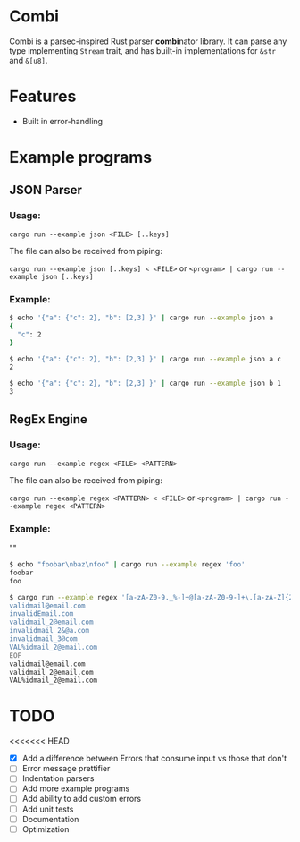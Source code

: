 # Combi
Combi is a parsec-inspired Rust parser **combi**nator library. 
It can parse any type implementing `Stream` trait, and has built-in implementations for `&str` and `&[u8]`.

# Features
- Built in error-handling

# Example programs

## JSON Parser
### Usage:

`cargo run --example json <FILE> [..keys]`

The file can also be received from piping:

`cargo run --example json [..keys] < <FILE>` or `<program> | cargo run --example json [..keys]`


### Example:
```bash
$ echo '{"a": {"c": 2}, "b": [2,3] }' | cargo run --example json a
{
  "c": 2
}

$ echo '{"a": {"c": 2}, "b": [2,3] }' | cargo run --example json a c
2

$ echo '{"a": {"c": 2}, "b": [2,3] }' | cargo run --example json b 1
3
```

## RegEx Engine
### Usage:
`cargo run --example regex <FILE> <PATTERN>`

The file can also be received from piping:

`cargo run --example regex <PATTERN> < <FILE>` or `<program> | cargo run --example regex <PATTERN>`

### Example:

""
```bash
$ echo "foobar\nbaz\nfoo" | cargo run --example regex 'foo'
foobar
foo

$ cargo run --example regex '[a-zA-Z0-9._%-]+@[a-zA-Z0-9-]+\.[a-zA-Z]{2,4}' <<EOF
validmail@email.com
invalidEmail.com
validmail_2@email.com
invalidmail_2&@a.com
invalidmail_3@com
VAL%idmail_2@email.com
EOF
validmail@email.com
validmail_2@email.com
VAL%idmail_2@email.com
```

# TODO
<<<<<<< HEAD
- [x] Add a difference between Errors that consume input vs those that don't
- [ ] Error message prettifier
- [ ] Indentation parsers
- [ ] Add more example programs
- [ ] Add ability to add custom errors
- [ ] Add unit tests
- [ ] Documentation
- [ ] Optimization
